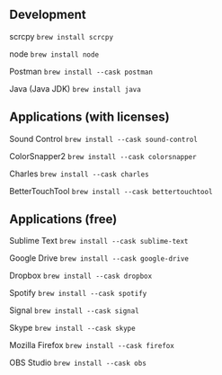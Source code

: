 Development
-----------

scrcpy
`brew install scrcpy`

node
`brew install node`

Postman
`brew install --cask postman`

Java (Java JDK)
`brew install java`

Applications (with licenses)
----------------------------

Sound Control
`brew install --cask sound-control`

ColorSnapper2
`brew install --cask colorsnapper`

Charles
`brew install --cask charles`

BetterTouchTool
`brew install --cask bettertouchtool`


Applications (free)
-------------------

Sublime Text
`brew install --cask sublime-text`

Google Drive
`brew install --cask google-drive`

Dropbox
`brew install --cask dropbox`

Spotify
`brew install --cask spotify`

Signal
`brew install --cask signal`

Skype
`brew install --cask skype`

Mozilla Firefox
`brew install --cask firefox`

OBS Studio
`brew install --cask obs`

